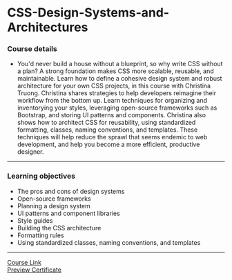 # CSS-Design-Systems-and-Architectures
### Course details
- You'd never build a house without a blueprint, so why write CSS without a plan? A strong foundation makes CSS more scalable, reusable, and maintainable. Learn how to define a cohesive design system and robust architecture for your own CSS projects, in this course with Christina Truong. Christina shares strategies to help developers reimagine their workflow from the bottom up. Learn techniques for organizing and inventorying your styles, leveraging open-source frameworks such as Bootstrap, and storing UI patterns and components. Christina also shows how to architect CSS for reusability, using standardized formatting, classes, naming conventions, and templates. These techniques will help reduce the sprawl that seems endemic to web development, and help you become a more efficient, productive designer.
---
### Learning objectives
- The pros and cons of design systems
- Open-source frameworks
- Planning a design system
- UI patterns and component libraries
- Style guides
- Building the CSS architecture
- Formatting rules
- Using standardized classes, naming conventions, and templates
-------------------------------
[Course Link](
https://www.linkedin.com/learning/css-design-systems-and-architectures/welcome?autoplay=true)
<br>[Preview Certificate]()
